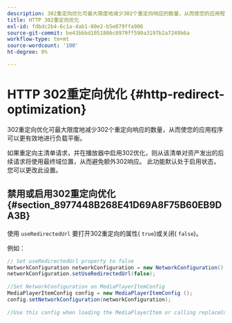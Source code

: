 ```yaml
---
description: 302重定向优化可最大限度地减少302个重定向响应的数量，从而使您的应用程序可以更有效地进行负载平衡。
title: HTTP 302重定向优化
exl-id: fdbdc2b4-6c1a-4ab1-80e2-b5e079ffa906
source-git-commit: be43bbbd1051886c8979ff590a3197b2a7249b6a
workflow-type: tm+mt
source-wordcount: '100'
ht-degree: 0%

---
```


# HTTP 302重定向优化 {#http-redirect-optimization}

302重定向优化可最大限度地减少302个重定向响应的数量，从而使您的应用程序可以更有效地进行负载平衡。

如果重定向主清单请求，并在播放器中启用302优化，则从该清单对资产发出的后续请求将使用最终域位置，从而避免额外302响应。 此功能默认处于启用状态，您可以更改此设置。

## 禁用或启用302重定向优化 {#section_8977448B268E41D69A8F75B60EB9DA3B}

使用 `useRedirectedUrl` 要打开302重定向的属性( `true`)或关闭( `false`)。

<!--<a id="example_888749F70C8A43279D06A29BD68E7E4D"></a>-->

例如：

```java
// Set useRedirectedUrl property to false 
NetworkConfiguration networkConfiguration = new NetworkConfiguration(); 
networkConfiguration.setUseRedirectedUrl(false); 
 
//Set NetworkConfiguration on MediaPlayerItemConfig 
MediaPlayerItemConfig config = new MediaPlayerItemConfig (); 
config.setNetworkConfiguration(networkConfiguration); 
 
//Use this config when loading the MediaPlayerItem or calling replaceCurrentResource
```
